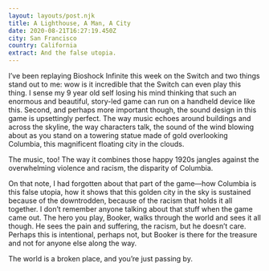 ```yaml
---
layout: layouts/post.njk
title: A Lighthouse, A Man, A City
date: 2020-08-21T16:27:19.450Z
city: San Francisco
country: California
extract: And the false utopia.
---
```


I’ve been replaying Bioshock Infinite this week on the Switch and two things stand out to me: wow is it incredible that the Switch can even play this thing. I sense my 9 year old self losing his mind thinking that such an enormous and beautiful, story-led game can run on a handheld device like this. Second, and perhaps more important though, the sound design in this game is upsettingly perfect. The way music echoes around buildings and across the skyline, the way characters talk, the sound of the wind blowing about as you stand on a towering statue made of gold overlooking Columbia, this magnificent floating city in the clouds.

The music, too! The way it combines those happy 1920s jangles against the overwhelming violence and racism, the disparity of Columbia.

On that note, I had forgotten about that part of the game—how Columbia is this false utopia, how it shows that this golden city in the sky is sustained because of the downtrodden, because of the racism that holds it all together. I don’t remember anyone talking about that stuff when the game came out. The hero you play, Booker, walks through the world and sees it all though. He sees the pain and suffering, the racism, but he doesn’t care. Perhaps this is intentional, perhaps not, but Booker is there for the treasure and not for anyone else along the way.

The world is a broken place, and you’re just passing by.
